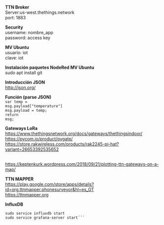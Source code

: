 __TTN Broker__
<br/>Server:us-west.thethings.network
<br/>port: 1883

__Security__
<br/>username: nombre_app
<br/>password: access key

__MV Ubuntu__
<br/>usuario: iot
<br/>clave: iot

__Instalación paquetes NodeRed MV Ubuntu__
<br/>sudo apt install git

__Introducción JSON__
<br/>http://json.org/

__Función (parse JSON)__
<code>
<br/>var temp = msg.payload["temperature"]
<br/>msg.payload = temp;
<br/>return msg;</code>


__Gateways LoRa__
<br/>https://www.thethingsnetwork.org/docs/gateways/thethingsindoor/
<br/>https://pycom.io/product/pygate/
<br/>https://store.rakwireless.com/products/rak2245-pi-hat?variant=26653392535652

<br/>https://keptenkurk.wordpress.com/2018/09/21/plotting-ttn-gateways-on-a-map/

__TTN MAPPER__
<br/>https://play.google.com/store/apps/details?id=org.ttnmapper.phonesurveyor&hl=es_GT
<br/>https://ttnmapper.org


__InfluxDB__
```
sudo service influxdb start
sudo service grafana-server start´´´
